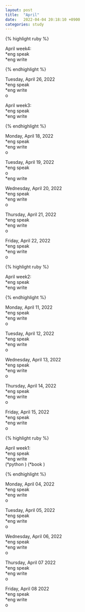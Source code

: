 ```yaml
---
layout: post
title:  "April"
date:   2022-04-04 20:18:10 +0900
categories: study
---
```


{% highlight ruby %}


April week4:  
*eng speak  
*eng write  

{% endhighlight %}

Tuesday, April 26, 2022  
*eng speak  
*eng write  
o  



April week3:  
*eng speak  
*eng write  

{% endhighlight %}

Monday, April 18, 2022  
*eng speak  
*eng write  
o  


Tuesday, April 19, 2022  
*eng speak  
o  
*eng write  


Wednesday, April 20, 2022  
*eng speak  
*eng write  
o  


Thursday, April 21, 2022  
*eng speak  
*eng write  
o  


Friday, April 22, 2022  
*eng speak  
*eng write  
o  

{% highlight ruby %}

April week2:  
*eng speak  
*eng write  

{% endhighlight %}

Monday, April 11, 2022  
*eng speak  
*eng write  
o  


Tuesday, April 12, 2022  
*eng speak  
*eng write  
o  


Wednesday, April 13, 2022  
*eng speak  
*eng write  
o  


Thursday, April 14, 2022  
*eng speak  
*eng write  
o  


Friday, April 15, 2022  
*eng speak  
*eng write  
o  


{% highlight ruby %}

April week1:  
*eng speak  
*eng write  
(*python  )
(*book  )

{% endhighlight %}

Monday, April 04, 2022  
*eng speak  
*eng write  
o  


Tuesday, April 05, 2022  
*eng speak  
*eng write  
o  


Wednesday, April 06, 2022  
*eng speak  
*eng write  
o  


Thursday, April 07 2022  
*eng speak  
*eng write  
o  


Friday, April 08 2022  
*eng speak  
*eng write  
o  

